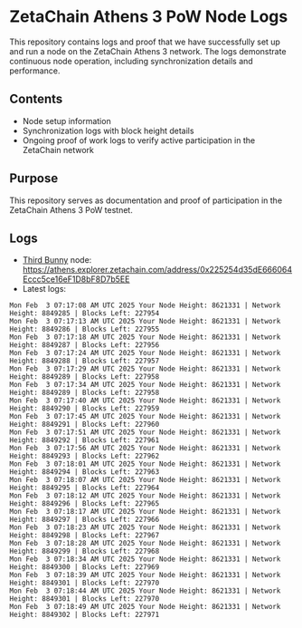 # ZetaChain Athens 3 PoW Node Logs
This repository contains logs and proof that we have successfully set up and run a node on the ZetaChain Athens 3 network. The logs demonstrate continuous node operation, including synchronization details and performance.

## Contents
- Node setup information
- Synchronization logs with block height details
- Ongoing proof of work logs to verify active participation in the ZetaChain network

## Purpose
This repository serves as documentation and proof of participation in the ZetaChain Athens 3 PoW testnet.

## Logs

- [Third Bunny](https://thirdbunny.xyz/) node: https://athens.explorer.zetachain.com/address/0x225254d35dE666064Eccc5ce16eF1D8bF8D7b5EE
- Latest logs:
```
Mon Feb  3 07:17:08 AM UTC 2025 Your Node Height: 8621331 | Network Height: 8849285 | Blocks Left: 227954
Mon Feb  3 07:17:13 AM UTC 2025 Your Node Height: 8621331 | Network Height: 8849286 | Blocks Left: 227955
Mon Feb  3 07:17:18 AM UTC 2025 Your Node Height: 8621331 | Network Height: 8849287 | Blocks Left: 227956
Mon Feb  3 07:17:24 AM UTC 2025 Your Node Height: 8621331 | Network Height: 8849288 | Blocks Left: 227957
Mon Feb  3 07:17:29 AM UTC 2025 Your Node Height: 8621331 | Network Height: 8849289 | Blocks Left: 227958
Mon Feb  3 07:17:34 AM UTC 2025 Your Node Height: 8621331 | Network Height: 8849289 | Blocks Left: 227958
Mon Feb  3 07:17:40 AM UTC 2025 Your Node Height: 8621331 | Network Height: 8849290 | Blocks Left: 227959
Mon Feb  3 07:17:45 AM UTC 2025 Your Node Height: 8621331 | Network Height: 8849291 | Blocks Left: 227960
Mon Feb  3 07:17:51 AM UTC 2025 Your Node Height: 8621331 | Network Height: 8849292 | Blocks Left: 227961
Mon Feb  3 07:17:56 AM UTC 2025 Your Node Height: 8621331 | Network Height: 8849293 | Blocks Left: 227962
Mon Feb  3 07:18:01 AM UTC 2025 Your Node Height: 8621331 | Network Height: 8849294 | Blocks Left: 227963
Mon Feb  3 07:18:07 AM UTC 2025 Your Node Height: 8621331 | Network Height: 8849295 | Blocks Left: 227964
Mon Feb  3 07:18:12 AM UTC 2025 Your Node Height: 8621331 | Network Height: 8849296 | Blocks Left: 227965
Mon Feb  3 07:18:17 AM UTC 2025 Your Node Height: 8621331 | Network Height: 8849297 | Blocks Left: 227966
Mon Feb  3 07:18:23 AM UTC 2025 Your Node Height: 8621331 | Network Height: 8849298 | Blocks Left: 227967
Mon Feb  3 07:18:28 AM UTC 2025 Your Node Height: 8621331 | Network Height: 8849299 | Blocks Left: 227968
Mon Feb  3 07:18:34 AM UTC 2025 Your Node Height: 8621331 | Network Height: 8849300 | Blocks Left: 227969
Mon Feb  3 07:18:39 AM UTC 2025 Your Node Height: 8621331 | Network Height: 8849301 | Blocks Left: 227970
Mon Feb  3 07:18:44 AM UTC 2025 Your Node Height: 8621331 | Network Height: 8849301 | Blocks Left: 227970
Mon Feb  3 07:18:49 AM UTC 2025 Your Node Height: 8621331 | Network Height: 8849302 | Blocks Left: 227971
```
